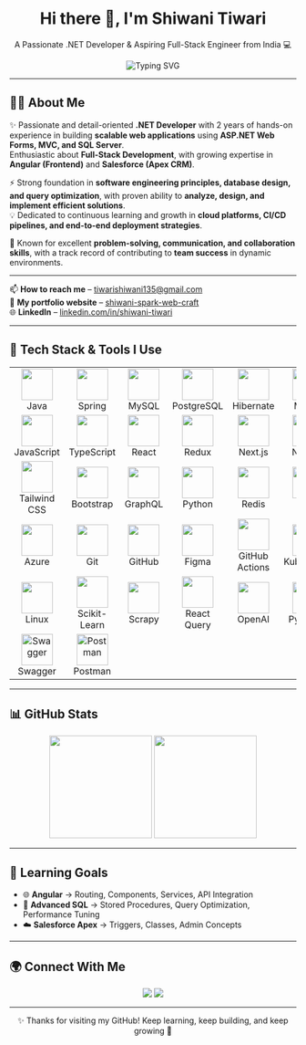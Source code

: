 <h1 align="center">Hi there 👋, I'm Shiwani Tiwari</h1>

<p align="center">
A Passionate .NET Developer & Aspiring Full-Stack Engineer from India 💻
</p>

<p align="center">
  <img src="https://readme-typing-svg.herokuapp.com?font=Fira+Code&size=22&pause=1000&color=F76D57&width=500&lines=Welcome+to+my+GitHub+Profile!;Building+Scalable+.NET+Applications;Exploring+Angular+%26+Salesforce+%F0%9F%94%A5;Passionate+About+Learning+%26+Innovation" alt="Typing SVG" />
</p>

---

## 💁‍♀️ About Me  
✨ Passionate and detail-oriented **.NET Developer** with 2 years of hands-on experience in building **scalable web applications** using **ASP.NET Web Forms, MVC, and SQL Server**.  
Enthusiastic about **Full-Stack Development**, with growing expertise in **Angular (Frontend)** and **Salesforce (Apex CRM)**.  

⚡ Strong foundation in **software engineering principles, database design, and query optimization**, with proven ability to **analyze, design, and implement efficient solutions**.  
💡 Dedicated to continuous learning and growth in **cloud platforms, CI/CD pipelines, and end-to-end deployment strategies**.  

🤝 Known for excellent **problem-solving, communication, and collaboration skills**, with a track record of contributing to **team success** in dynamic environments.  

---


📫 **How to reach me** – tiwarishiwani135@gmail.com  
📄 **My portfolio website** – [shiwani-spark-web-craft](https://preview--shiwani-spark-web-craft.lovable.app/)  
🌐 **LinkedIn** – [linkedin.com/in/shiwani-tiwari](https://linkedin.com/in/shiwani-tiwari) 

---

## 🚀 Tech Stack & Tools I Use  

<markdown-accessiblity-table data-catalyst=""><table align="center" tabindex="0">
  <tbody>
    <tr>
  <td align="center" width="90"><a target="_blank" rel="noopener noreferrer nofollow" href="https://camo.githubusercontent.com/9e02c0426b198d80f933ea32f92142c36ce703345e524caa6c7f38fa338aaf9f/68747470733a2f2f736b696c6c69636f6e732e6465762f69636f6e733f693d6a617661"><img src="https://camo.githubusercontent.com/9e02c0426b198d80f933ea32f92142c36ce703345e524caa6c7f38fa338aaf9f/68747470733a2f2f736b696c6c69636f6e732e6465762f69636f6e733f693d6a617661" width="55" height="55" data-canonical-src="https://skillicons.dev/icons?i=java" style="max-width: 100%; height: auto; max-height: 55px;"></a><br>Java</td>
      
  <td align="center" width="90"><a target="_blank" rel="noopener noreferrer nofollow" href="https://camo.githubusercontent.com/90b107006a1756453114e6782a2592c05b94452232f63a5ee3742f9417ade939/68747470733a2f2f736b696c6c69636f6e732e6465762f69636f6e733f693d737072696e67"><img src="https://camo.githubusercontent.com/90b107006a1756453114e6782a2592c05b94452232f63a5ee3742f9417ade939/68747470733a2f2f736b696c6c69636f6e732e6465762f69636f6e733f693d737072696e67" width="55" height="55" data-canonical-src="https://skillicons.dev/icons?i=spring" style="max-width: 100%; height: auto; max-height: 55px;"></a><br>Spring</td>
  <td align="center" width="90"><a target="_blank" rel="noopener noreferrer nofollow" href="https://camo.githubusercontent.com/8f3f7c6f760a14060b33e90190faa902bcc4871373ec7ef0451c183a54d6490a/68747470733a2f2f736b696c6c69636f6e732e6465762f69636f6e733f693d6d7973716c"><img src="https://camo.githubusercontent.com/8f3f7c6f760a14060b33e90190faa902bcc4871373ec7ef0451c183a54d6490a/68747470733a2f2f736b696c6c69636f6e732e6465762f69636f6e733f693d6d7973716c" width="55" height="55" data-canonical-src="https://skillicons.dev/icons?i=mysql" style="max-width: 100%; height: auto; max-height: 55px;"></a><br>MySQL</td>
  <td align="center" width="90"><a target="_blank" rel="noopener noreferrer nofollow" href="https://camo.githubusercontent.com/8ac99a8f9df10832e35eb2fb7fad603424fa19b103551cdebf76cbae20d9ef0c/68747470733a2f2f736b696c6c69636f6e732e6465762f69636f6e733f693d706f737467726573"><img src="https://camo.githubusercontent.com/8ac99a8f9df10832e35eb2fb7fad603424fa19b103551cdebf76cbae20d9ef0c/68747470733a2f2f736b696c6c69636f6e732e6465762f69636f6e733f693d706f737467726573" width="55" height="55" data-canonical-src="https://skillicons.dev/icons?i=postgres" style="max-width: 100%; height: auto; max-height: 55px;"></a><br>PostgreSQL</td>
  <td align="center" width="90"><a target="_blank" rel="noopener noreferrer nofollow" href="https://camo.githubusercontent.com/8d766fee437dde0e0de97cb40f9f6c4ad49334706eb8ab44c313562d44090b37/68747470733a2f2f736b696c6c69636f6e732e6465762f69636f6e733f693d68696265726e617465"><img src="https://camo.githubusercontent.com/8d766fee437dde0e0de97cb40f9f6c4ad49334706eb8ab44c313562d44090b37/68747470733a2f2f736b696c6c69636f6e732e6465762f69636f6e733f693d68696265726e617465" width="55" height="55" data-canonical-src="https://skillicons.dev/icons?i=hibernate" style="max-width: 100%; height: auto; max-height: 55px;"></a><br>Hibernate</td>
  <td align="center" width="90"><a target="_blank" rel="noopener noreferrer nofollow" href="https://camo.githubusercontent.com/1e77009999a068fc2a3313a41a0927ad77a577ae5e0d061f604aa5bc17c8bebe/68747470733a2f2f736b696c6c69636f6e732e6465762f69636f6e733f693d6d6176656e"><img src="https://camo.githubusercontent.com/1e77009999a068fc2a3313a41a0927ad77a577ae5e0d061f604aa5bc17c8bebe/68747470733a2f2f736b696c6c69636f6e732e6465762f69636f6e733f693d6d6176656e" width="55" height="55" data-canonical-src="https://skillicons.dev/icons?i=maven" style="max-width: 100%; height: auto; max-height: 55px;"></a><br>Maven</td>
  <td align="center" width="90"><a target="_blank" rel="noopener noreferrer nofollow" href="https://camo.githubusercontent.com/44a9c9012248e25ec60965ea92593fe94918b2f5d19b25946680b79eed6823c1/68747470733a2f2f736b696c6c69636f6e732e6465762f69636f6e733f693d677261646c65"><img src="https://camo.githubusercontent.com/44a9c9012248e25ec60965ea92593fe94918b2f5d19b25946680b79eed6823c1/68747470733a2f2f736b696c6c69636f6e732e6465762f69636f6e733f693d677261646c65" width="55" height="55" data-canonical-src="https://skillicons.dev/icons?i=gradle" style="max-width: 100%; height: auto; max-height: 55px;"></a><br>Gradle</td>
  <td align="center" width="90"><a target="_blank" rel="noopener noreferrer nofollow" href="https://camo.githubusercontent.com/a2322ca134c223fe4b49d637be98c3b8d9b907e8ef9c601c4bc8ce2a5824e269/68747470733a2f2f736b696c6c69636f6e732e6465762f69636f6e733f693d676974"><img src="https://camo.githubusercontent.com/a2322ca134c223fe4b49d637be98c3b8d9b907e8ef9c601c4bc8ce2a5824e269/68747470733a2f2f736b696c6c69636f6e732e6465762f69636f6e733f693d676974" width="55" height="55" data-canonical-src="https://skillicons.dev/icons?i=git" style="max-width: 100%; height: auto; max-height: 55px;"></a><br>Git</td>
  <td align="center" width="90"><a target="_blank" rel="noopener noreferrer nofollow" href="https://camo.githubusercontent.com/dbe4ba9617b5f2b9c3c12682ab9b2c687078af1cd25a2f545461157d8e1e7401/68747470733a2f2f736b696c6c69636f6e732e6465762f69636f6e733f693d676974687562"><img src="https://camo.githubusercontent.com/dbe4ba9617b5f2b9c3c12682ab9b2c687078af1cd25a2f545461157d8e1e7401/68747470733a2f2f736b696c6c69636f6e732e6465762f69636f6e733f693d676974687562" width="55" height="55" data-canonical-src="https://skillicons.dev/icons?i=github" style="max-width: 100%; height: auto; max-height: 55px;"></a><br>GitHub</td>    
  <td align="center" width="90"><a target="_blank" rel="noopener noreferrer nofollow" href="https://camo.githubusercontent.com/3083bb2a86bf87e14fd25feb6fa77f609c4ae32d0d50fe87610b4fd612a038cf/68747470733a2f2f736b696c6c69636f6e732e6465762f69636f6e733f693d7673636f6465"><img src="https://camo.githubusercontent.com/3083bb2a86bf87e14fd25feb6fa77f609c4ae32d0d50fe87610b4fd612a038cf/68747470733a2f2f736b696c6c69636f6e732e6465762f69636f6e733f693d7673636f6465" width="55" height="55" data-canonical-src="https://skillicons.dev/icons?i=vscode" style="max-width: 100%; height: auto; max-height: 55px;"></a><br>VS Code</td>
</tr>
  <tr>
    <td align="center" width="90"><a target="_blank" rel="noopener noreferrer nofollow" href="https://camo.githubusercontent.com/16edff857d92b7794d5f4241aa88b9db4463d06eb52b38624a5fe1cad1584e53/68747470733a2f2f736b696c6c69636f6e732e6465762f69636f6e733f693d6a73"><img src="https://camo.githubusercontent.com/16edff857d92b7794d5f4241aa88b9db4463d06eb52b38624a5fe1cad1584e53/68747470733a2f2f736b696c6c69636f6e732e6465762f69636f6e733f693d6a73" width="55" height="55" data-canonical-src="https://skillicons.dev/icons?i=js" style="max-width: 100%; height: auto; max-height: 55px;"></a><br>JavaScript</td>
    <td align="center" width="90"><a target="_blank" rel="noopener noreferrer nofollow" href="https://camo.githubusercontent.com/ea3a367c6ef785b5447cba5462d868ffed003c813a1c2e0d5aed924fc0a7fcda/68747470733a2f2f736b696c6c69636f6e732e6465762f69636f6e733f693d7473"><img src="https://camo.githubusercontent.com/ea3a367c6ef785b5447cba5462d868ffed003c813a1c2e0d5aed924fc0a7fcda/68747470733a2f2f736b696c6c69636f6e732e6465762f69636f6e733f693d7473" width="55" height="55" data-canonical-src="https://skillicons.dev/icons?i=ts" style="max-width: 100%; height: auto; max-height: 55px;"></a><br>TypeScript</td>
    <td align="center" width="90"><a target="_blank" rel="noopener noreferrer nofollow" href="https://camo.githubusercontent.com/cb1fa2738a401d7952e8c150707084c5336ba9d544a238fad8c8d4d942353d8a/68747470733a2f2f736b696c6c69636f6e732e6465762f69636f6e733f693d7265616374"><img src="https://camo.githubusercontent.com/cb1fa2738a401d7952e8c150707084c5336ba9d544a238fad8c8d4d942353d8a/68747470733a2f2f736b696c6c69636f6e732e6465762f69636f6e733f693d7265616374" width="55" height="55" data-canonical-src="https://skillicons.dev/icons?i=react" style="max-width: 100%; height: auto; max-height: 55px;"></a><br>React</td>    
    <td align="center" width="90"><a target="_blank" rel="noopener noreferrer nofollow" href="https://camo.githubusercontent.com/ad719aa729d71387ba649cc83303ee8512b0c4748692c1b7a3e34c1cf2b87efd/68747470733a2f2f736b696c6c69636f6e732e6465762f69636f6e733f693d7265647578"><img src="https://camo.githubusercontent.com/ad719aa729d71387ba649cc83303ee8512b0c4748692c1b7a3e34c1cf2b87efd/68747470733a2f2f736b696c6c69636f6e732e6465762f69636f6e733f693d7265647578" width="55" height="55" data-canonical-src="https://skillicons.dev/icons?i=redux" style="max-width: 100%; height: auto; max-height: 55px;"></a><br>Redux</td>
    <td align="center" width="90"><a target="_blank" rel="noopener noreferrer nofollow" href="https://camo.githubusercontent.com/369ce0f9d1b9e5e69b4b6df1752862ce1fc99699d6bb17d84cc2825c75d1e2d6/68747470733a2f2f736b696c6c69636f6e732e6465762f69636f6e733f693d6e6578746a73"><img src="https://camo.githubusercontent.com/369ce0f9d1b9e5e69b4b6df1752862ce1fc99699d6bb17d84cc2825c75d1e2d6/68747470733a2f2f736b696c6c69636f6e732e6465762f69636f6e733f693d6e6578746a73" width="55" height="55" data-canonical-src="https://skillicons.dev/icons?i=nextjs" style="max-width: 100%; height: auto; max-height: 55px;"></a><br>Next.js</td>
    <td align="center" width="90"><a target="_blank" rel="noopener noreferrer nofollow" href="https://camo.githubusercontent.com/c0ed7f7d36d6437790846bc99e238abd7cb2205dbec27c6e6be959abb04e2733/68747470733a2f2f736b696c6c69636f6e732e6465762f69636f6e733f693d6e6f64656a73"><img src="https://camo.githubusercontent.com/c0ed7f7d36d6437790846bc99e238abd7cb2205dbec27c6e6be959abb04e2733/68747470733a2f2f736b696c6c69636f6e732e6465762f69636f6e733f693d6e6f64656a73" width="55" height="55" data-canonical-src="https://skillicons.dev/icons?i=nodejs" style="max-width: 100%; height: auto; max-height: 55px;"></a><br>Node.js</td>
    <td align="center" width="90"><a target="_blank" rel="noopener noreferrer nofollow" href="https://camo.githubusercontent.com/eed59029fe16e0f33431721522fb0eede534a072db478245b89b6bc4ab1b10f3/68747470733a2f2f736b696c6c69636f6e732e6465762f69636f6e733f693d65787072657373"><img src="https://camo.githubusercontent.com/eed59029fe16e0f33431721522fb0eede534a072db478245b89b6bc4ab1b10f3/68747470733a2f2f736b696c6c69636f6e732e6465762f69636f6e733f693d65787072657373" width="55" height="55" data-canonical-src="https://skillicons.dev/icons?i=express" style="max-width: 100%; height: auto; max-height: 55px;"></a><br>Express.js</td>
    <td align="center" width="90"><a target="_blank" rel="noopener noreferrer nofollow" href="https://camo.githubusercontent.com/8c779088a37e29fdc8fca5576357aa67c86f30041734226d17f70e150eececdf/68747470733a2f2f736b696c6c69636f6e732e6465762f69636f6e733f693d6d6f6e676f6462"><img src="https://camo.githubusercontent.com/8c779088a37e29fdc8fca5576357aa67c86f30041734226d17f70e150eececdf/68747470733a2f2f736b696c6c69636f6e732e6465762f69636f6e733f693d6d6f6e676f6462" width="55" height="55" data-canonical-src="https://skillicons.dev/icons?i=mongodb" style="max-width: 100%; height: auto; max-height: 55px;"></a><br>MongoDB</td>
    <td align="center" width="90"><a target="_blank" rel="noopener noreferrer nofollow" href="https://camo.githubusercontent.com/49179b69f7956cc4b5e5e7987d011103b7e3ffc20c55ca4a43c8ff214c3b6796/68747470733a2f2f736b696c6c69636f6e732e6465762f69636f6e733f693d68746d6c"><img src="https://camo.githubusercontent.com/49179b69f7956cc4b5e5e7987d011103b7e3ffc20c55ca4a43c8ff214c3b6796/68747470733a2f2f736b696c6c69636f6e732e6465762f69636f6e733f693d68746d6c" width="55" height="55" data-canonical-src="https://skillicons.dev/icons?i=html" style="max-width: 100%; height: auto; max-height: 55px;"></a><br>HTML</td>
    <td align="center" width="90"><a target="_blank" rel="noopener noreferrer nofollow" href="https://camo.githubusercontent.com/a266b2536a9f4e1b8dc325ca89d9ce8e7f323c1e140f8b830a42f474a56e3b4c/68747470733a2f2f736b696c6c69636f6e732e6465762f69636f6e733f693d637373"><img src="https://camo.githubusercontent.com/a266b2536a9f4e1b8dc325ca89d9ce8e7f323c1e140f8b830a42f474a56e3b4c/68747470733a2f2f736b696c6c69636f6e732e6465762f69636f6e733f693d637373" width="55" height="55" data-canonical-src="https://skillicons.dev/icons?i=css" style="max-width: 100%; height: auto; max-height: 55px;"></a><br>CSS</td>
  </tr>
  <tr>
    <td align="center" width="90"><a target="_blank" rel="noopener noreferrer nofollow" href="https://camo.githubusercontent.com/f383e4b2c5e8c2ca73221c29ef270d55d82eb3beeb79bd6b409dcb6ab64a4b7c/68747470733a2f2f736b696c6c69636f6e732e6465762f69636f6e733f693d7461696c77696e64"><img src="https://camo.githubusercontent.com/f383e4b2c5e8c2ca73221c29ef270d55d82eb3beeb79bd6b409dcb6ab64a4b7c/68747470733a2f2f736b696c6c69636f6e732e6465762f69636f6e733f693d7461696c77696e64" width="55" height="55" data-canonical-src="https://skillicons.dev/icons?i=tailwind" style="max-width: 100%; height: auto; max-height: 55px;"></a><br>Tailwind CSS</td>
    <td align="center" width="90"><a target="_blank" rel="noopener noreferrer nofollow" href="https://camo.githubusercontent.com/6b1bf7b8b619209db3380bb7d254b3aa8eacd86d708ee47c4efd90c3e770c190/68747470733a2f2f736b696c6c69636f6e732e6465762f69636f6e733f693d626f6f747374726170"><img src="https://camo.githubusercontent.com/6b1bf7b8b619209db3380bb7d254b3aa8eacd86d708ee47c4efd90c3e770c190/68747470733a2f2f736b696c6c69636f6e732e6465762f69636f6e733f693d626f6f747374726170" width="55" height="55" data-canonical-src="https://skillicons.dev/icons?i=bootstrap" style="max-width: 100%; height: auto; max-height: 55px;"></a><br>Bootstrap</td>    
  <td align="center" width="90"><a target="_blank" rel="noopener noreferrer nofollow" href="https://camo.githubusercontent.com/f67a6972bfb9136e1f504dd395c3ce27ed9b465744b20f68d0c6df33f800625e/68747470733a2f2f736b696c6c69636f6e732e6465762f69636f6e733f693d6772617068716c"><img src="https://camo.githubusercontent.com/f67a6972bfb9136e1f504dd395c3ce27ed9b465744b20f68d0c6df33f800625e/68747470733a2f2f736b696c6c69636f6e732e6465762f69636f6e733f693d6772617068716c" width="55" height="55" data-canonical-src="https://skillicons.dev/icons?i=graphql" style="max-width: 100%; height: auto; max-height: 55px;"></a><br>GraphQL</td>
    <td align="center" width="90"><a target="_blank" rel="noopener noreferrer nofollow" href="https://camo.githubusercontent.com/dda56cb9e7473c3afc789b099b5bbe77a3a8d12e3caed4c7162b610d7c7507c8/68747470733a2f2f736b696c6c69636f6e732e6465762f69636f6e733f693d707974686f6e"><img src="https://camo.githubusercontent.com/dda56cb9e7473c3afc789b099b5bbe77a3a8d12e3caed4c7162b610d7c7507c8/68747470733a2f2f736b696c6c69636f6e732e6465762f69636f6e733f693d707974686f6e" width="55" height="55" data-canonical-src="https://skillicons.dev/icons?i=python" style="max-width: 100%; height: auto; max-height: 55px;"></a><br>Python</td>
    <td align="center" width="90"><a target="_blank" rel="noopener noreferrer nofollow" href="https://camo.githubusercontent.com/58a9590bb4d8b54ee545acc6f65a54b827b6655300ad8e76b6c815752404973e/68747470733a2f2f736b696c6c69636f6e732e6465762f69636f6e733f693d7265646973"><img src="https://camo.githubusercontent.com/58a9590bb4d8b54ee545acc6f65a54b827b6655300ad8e76b6c815752404973e/68747470733a2f2f736b696c6c69636f6e732e6465762f69636f6e733f693d7265646973" width="55" height="55" data-canonical-src="https://skillicons.dev/icons?i=redis" style="max-width: 100%; height: auto; max-height: 55px;"></a><br>Redis</td>
    <td align="center" width="90"><a target="_blank" rel="noopener noreferrer nofollow" href="https://camo.githubusercontent.com/33a88742a4c2007e41b467f181b79c7f68650b056f27ac9d38176995f68ad586/68747470733a2f2f736b696c6c69636f6e732e6465762f69636f6e733f693d637070"><img src="https://camo.githubusercontent.com/33a88742a4c2007e41b467f181b79c7f68650b056f27ac9d38176995f68ad586/68747470733a2f2f736b696c6c69636f6e732e6465762f69636f6e733f693d637070" width="55" height="55" data-canonical-src="https://skillicons.dev/icons?i=cpp" style="max-width: 100%; height: auto; max-height: 55px;"></a><br>C++</td>
    <td align="center" width="90"><a target="_blank" rel="noopener noreferrer nofollow" href="https://camo.githubusercontent.com/9e02c0426b198d80f933ea32f92142c36ce703345e524caa6c7f38fa338aaf9f/68747470733a2f2f736b696c6c69636f6e732e6465762f69636f6e733f693d6a617661"><img src="https://camo.githubusercontent.com/9e02c0426b198d80f933ea32f92142c36ce703345e524caa6c7f38fa338aaf9f/68747470733a2f2f736b696c6c69636f6e732e6465762f69636f6e733f693d6a617661" width="55" height="55" data-canonical-src="https://skillicons.dev/icons?i=java" style="max-width: 100%; height: auto; max-height: 55px;"></a><br>Java</td>
    <td align="center" width="90"><a target="_blank" rel="noopener noreferrer nofollow" href="https://camo.githubusercontent.com/53b27cbad05c013d17c92bd9a820d0e7d9f5199f88ffc827dae965b4ac0657ca/68747470733a2f2f736b696c6c69636f6e732e6465762f69636f6e733f693d63"><img src="https://camo.githubusercontent.com/53b27cbad05c013d17c92bd9a820d0e7d9f5199f88ffc827dae965b4ac0657ca/68747470733a2f2f736b696c6c69636f6e732e6465762f69636f6e733f693d63" width="55" height="55" data-canonical-src="https://skillicons.dev/icons?i=c" style="max-width: 100%; height: auto; max-height: 55px;"></a><br>C</td>
    <td align="center" width="90"><a target="_blank" rel="noopener noreferrer nofollow" href="https://camo.githubusercontent.com/ffa7b120ef5eca755e9a119e96882fe9743634dec1970a0c8076907390c9c989/68747470733a2f2f736b696c6c69636f6e732e6465762f69636f6e733f693d6373"><img src="https://camo.githubusercontent.com/ffa7b120ef5eca755e9a119e96882fe9743634dec1970a0c8076907390c9c989/68747470733a2f2f736b696c6c69636f6e732e6465762f69636f6e733f693d6373" width="55" height="55" data-canonical-src="https://skillicons.dev/icons?i=cs" style="max-width: 100%; height: auto; max-height: 55px;"></a><br>C#</td>
    <td align="center" width="90"><a target="_blank" rel="noopener noreferrer nofollow" href="https://camo.githubusercontent.com/3ebcfced2ff64f782087eb5b242c44db6acbd5989c635d12664a7300c5676dfd/68747470733a2f2f736b696c6c69636f6e732e6465762f69636f6e733f693d646f746e6574"><img src="https://camo.githubusercontent.com/3ebcfced2ff64f782087eb5b242c44db6acbd5989c635d12664a7300c5676dfd/68747470733a2f2f736b696c6c69636f6e732e6465762f69636f6e733f693d646f746e6574" width="55" height="55" data-canonical-src="https://skillicons.dev/icons?i=dotnet" style="max-width: 100%; height: auto; max-height: 55px;"></a><br>.NET</td>
  </tr>
  <tr>
    <td align="center" width="90"><a target="_blank" rel="noopener noreferrer nofollow" href="https://camo.githubusercontent.com/2613dd25bb02c2a8edb07ab78b480f72c5bcb089937885858c1fe943274b8c77/68747470733a2f2f736b696c6c69636f6e732e6465762f69636f6e733f693d617a757265"><img src="https://camo.githubusercontent.com/2613dd25bb02c2a8edb07ab78b480f72c5bcb089937885858c1fe943274b8c77/68747470733a2f2f736b696c6c69636f6e732e6465762f69636f6e733f693d617a757265" width="55" height="55" data-canonical-src="https://skillicons.dev/icons?i=azure" style="max-width: 100%; height: auto; max-height: 55px;"></a><br>Azure</td>
    <td align="center" width="90"><a target="_blank" rel="noopener noreferrer nofollow" href="https://camo.githubusercontent.com/a2322ca134c223fe4b49d637be98c3b8d9b907e8ef9c601c4bc8ce2a5824e269/68747470733a2f2f736b696c6c69636f6e732e6465762f69636f6e733f693d676974"><img src="https://camo.githubusercontent.com/a2322ca134c223fe4b49d637be98c3b8d9b907e8ef9c601c4bc8ce2a5824e269/68747470733a2f2f736b696c6c69636f6e732e6465762f69636f6e733f693d676974" width="55" height="55" data-canonical-src="https://skillicons.dev/icons?i=git" style="max-width: 100%; height: auto; max-height: 55px;"></a><br>Git</td>
    <td align="center" width="90"><a target="_blank" rel="noopener noreferrer nofollow" href="https://camo.githubusercontent.com/dbe4ba9617b5f2b9c3c12682ab9b2c687078af1cd25a2f545461157d8e1e7401/68747470733a2f2f736b696c6c69636f6e732e6465762f69636f6e733f693d676974687562"><img src="https://camo.githubusercontent.com/dbe4ba9617b5f2b9c3c12682ab9b2c687078af1cd25a2f545461157d8e1e7401/68747470733a2f2f736b696c6c69636f6e732e6465762f69636f6e733f693d676974687562" width="55" height="55" data-canonical-src="https://skillicons.dev/icons?i=github" style="max-width: 100%; height: auto; max-height: 55px;"></a><br>GitHub</td>
    <td align="center" width="90"><a target="_blank" rel="noopener noreferrer nofollow" href="https://camo.githubusercontent.com/e5a9db5c6c95d9986b877048e7455b6456aa616a2e44d974ef9e72f758826146/68747470733a2f2f736b696c6c69636f6e732e6465762f69636f6e733f693d6669676d61"><img src="https://camo.githubusercontent.com/e5a9db5c6c95d9986b877048e7455b6456aa616a2e44d974ef9e72f758826146/68747470733a2f2f736b696c6c69636f6e732e6465762f69636f6e733f693d6669676d61" width="55" height="55" data-canonical-src="https://skillicons.dev/icons?i=figma" style="max-width: 100%; height: auto; max-height: 55px;"></a><br>Figma</td>
    <td align="center" width="90"><a target="_blank" rel="noopener noreferrer nofollow" href="https://camo.githubusercontent.com/c9459698c6a9528041f62ac0d10afcd85e25e3e018e8dca0e377025e1955b05f/68747470733a2f2f736b696c6c69636f6e732e6465762f69636f6e733f693d676974687562616374696f6e73"><img src="https://camo.githubusercontent.com/c9459698c6a9528041f62ac0d10afcd85e25e3e018e8dca0e377025e1955b05f/68747470733a2f2f736b696c6c69636f6e732e6465762f69636f6e733f693d676974687562616374696f6e73" width="55" height="55" data-canonical-src="https://skillicons.dev/icons?i=githubactions" style="max-width: 100%; height: auto; max-height: 55px;"></a><br>GitHub Actions</td>
    <td align="center" width="90"><a target="_blank" rel="noopener noreferrer nofollow" href="https://camo.githubusercontent.com/56a21868e6d09298324927c190fe9f381d00613650a4c9a07cefe970ccfb174c/68747470733a2f2f736b696c6c69636f6e732e6465762f69636f6e733f693d6b756265726e65746573"><img src="https://camo.githubusercontent.com/56a21868e6d09298324927c190fe9f381d00613650a4c9a07cefe970ccfb174c/68747470733a2f2f736b696c6c69636f6e732e6465762f69636f6e733f693d6b756265726e65746573" width="55" height="55" data-canonical-src="https://skillicons.dev/icons?i=kubernetes" style="max-width: 100%; height: auto; max-height: 55px;"></a><br>Kubernetes</td>    
  <td align="center" width="90"><a target="_blank" rel="noopener noreferrer nofollow" href="https://camo.githubusercontent.com/2d869f303f8110e509cfffdb4bab8cb8cd17667d1e624610cf1e16fe00422792/68747470733a2f2f736b696c6c69636f6e732e6465762f69636f6e733f693d617773"><img src="https://camo.githubusercontent.com/2d869f303f8110e509cfffdb4bab8cb8cd17667d1e624610cf1e16fe00422792/68747470733a2f2f736b696c6c69636f6e732e6465762f69636f6e733f693d617773" width="55" height="55" data-canonical-src="https://skillicons.dev/icons?i=aws" style="max-width: 100%; height: auto; max-height: 55px;"></a><br>AWS</td>
  <td align="center" width="90"><a target="_blank" rel="noopener noreferrer nofollow" href="https://camo.githubusercontent.com/96cc4a41c567b4afac90f4e4421835cf70c6cfb0c0d205ed8890bb90d11e9a5b/68747470733a2f2f736b696c6c69636f6e732e6465762f69636f6e733f693d676370"><img src="https://camo.githubusercontent.com/96cc4a41c567b4afac90f4e4421835cf70c6cfb0c0d205ed8890bb90d11e9a5b/68747470733a2f2f736b696c6c69636f6e732e6465762f69636f6e733f693d676370" width="55" height="55" data-canonical-src="https://skillicons.dev/icons?i=gcp" style="max-width: 100%; height: auto; max-height: 55px;"></a><br>GCP</td>
  <td align="center" width="90"><a target="_blank" rel="noopener noreferrer nofollow" href="https://camo.githubusercontent.com/869b011ef3778c6dce9288ee988f59caec696153e3afb7219d858c05d317e368/68747470733a2f2f736b696c6c69636f6e732e6465762f69636f6e733f693d646f636b6572"><img src="https://camo.githubusercontent.com/869b011ef3778c6dce9288ee988f59caec696153e3afb7219d858c05d317e368/68747470733a2f2f736b696c6c69636f6e732e6465762f69636f6e733f693d646f636b6572" width="55" height="55" data-canonical-src="https://skillicons.dev/icons?i=docker" style="max-width: 100%; height: auto; max-height: 55px;"></a><br>Docker</td>
  <td align="center" width="90"><a target="_blank" rel="noopener noreferrer nofollow" href="https://camo.githubusercontent.com/b837435d86eb998e32980f09526c4aadc006884f2144dac4d3ee8a1fe375156e/68747470733a2f2f736b696c6c69636f6e732e6465762f69636f6e733f693d6a656e6b696e73"><img src="https://camo.githubusercontent.com/b837435d86eb998e32980f09526c4aadc006884f2144dac4d3ee8a1fe375156e/68747470733a2f2f736b696c6c69636f6e732e6465762f69636f6e733f693d6a656e6b696e73" width="55" height="55" data-canonical-src="https://skillicons.dev/icons?i=jenkins" style="max-width: 100%; height: auto; max-height: 55px;"></a><br>Jenkins</td>
  </tr>
   <tr>
    <td align="center" width="90"><a target="_blank" rel="noopener noreferrer nofollow" href="https://camo.githubusercontent.com/9de3a0e52bb32397d435c3cd0396f81235fba55ec7bccf5b8202aa1b551e89bf/68747470733a2f2f736b696c6c69636f6e732e6465762f69636f6e733f693d6c696e7578"><img src="https://camo.githubusercontent.com/9de3a0e52bb32397d435c3cd0396f81235fba55ec7bccf5b8202aa1b551e89bf/68747470733a2f2f736b696c6c69636f6e732e6465762f69636f6e733f693d6c696e7578" width="55" height="55" data-canonical-src="https://skillicons.dev/icons?i=linux" style="max-width: 100%; height: auto; max-height: 55px;"></a><br>Linux</td>
    <td align="center" width="90"><a target="_blank" rel="noopener noreferrer nofollow" href="https://camo.githubusercontent.com/d1e951c017e897afee9129327cecd0d2441ec475a75551b0b15e0ca98a9ade77/68747470733a2f2f696d672e736869656c64732e696f2f62616467652f7363696b69742d6c6561726e2d6f72616e6765"><img src="https://camo.githubusercontent.com/d1e951c017e897afee9129327cecd0d2441ec475a75551b0b15e0ca98a9ade77/68747470733a2f2f696d672e736869656c64732e696f2f62616467652f7363696b69742d6c6561726e2d6f72616e6765" width="55" height="55" data-canonical-src="https://img.shields.io/badge/scikit-learn-orange" style="max-width: 100%; height: auto; max-height: 55px;"></a><br>Scikit-Learn</td>
    <td align="center" width="90"><a target="_blank" rel="noopener noreferrer nofollow" href="https://camo.githubusercontent.com/2e818473e41545295aee2acb197491a2098a855c962d371c8851833194e3b86a/68747470733a2f2f696d672e736869656c64732e696f2f62616467652f7363726170792d677265656e"><img src="https://camo.githubusercontent.com/2e818473e41545295aee2acb197491a2098a855c962d371c8851833194e3b86a/68747470733a2f2f696d672e736869656c64732e696f2f62616467652f7363726170792d677265656e" width="55" height="55" data-canonical-src="https://img.shields.io/badge/scrapy-green" style="max-width: 100%; height: auto; max-height: 55px;"></a><br>Scrapy</td>
    <td align="center" width="90"><a target="_blank" rel="noopener noreferrer nofollow" href="https://camo.githubusercontent.com/96d3f6c5fa72661bc786635a6948c7f75bfd090e728dfe7ec8fad69be89fb512/68747470733a2f2f696d672e736869656c64732e696f2f62616467652f726561637471756572792d70696e6b"><img src="https://camo.githubusercontent.com/96d3f6c5fa72661bc786635a6948c7f75bfd090e728dfe7ec8fad69be89fb512/68747470733a2f2f696d672e736869656c64732e696f2f62616467652f726561637471756572792d70696e6b" width="55" height="55" data-canonical-src="https://img.shields.io/badge/reactquery-pink" style="max-width: 100%; height: auto; max-height: 55px;"></a><br>React Query</td>
    <td align="center" width="90"><a target="_blank" rel="noopener noreferrer nofollow" href="https://camo.githubusercontent.com/e99950c6abbf72dc425964be656178a90f9c1b10afdade6ab7d265b2459844e6/68747470733a2f2f696d672e736869656c64732e696f2f62616467652f6f70656e61692d626c7565"><img src="https://camo.githubusercontent.com/e99950c6abbf72dc425964be656178a90f9c1b10afdade6ab7d265b2459844e6/68747470733a2f2f696d672e736869656c64732e696f2f62616467652f6f70656e61692d626c7565" width="55" height="55" data-canonical-src="https://img.shields.io/badge/openai-blue" style="max-width: 100%; height: auto; max-height: 55px;"></a><br>OpenAI</td>
    <td align="center" width="90"><a target="_blank" rel="noopener noreferrer nofollow" href="https://camo.githubusercontent.com/cb5c7d85b25b0f686d67b3831ac572c6a8755aa9d4e08940f76055174d37de61/68747470733a2f2f696d672e736869656c64732e696f2f62616467652f7079636861726d2d6461726b677265656e"><img src="https://camo.githubusercontent.com/cb5c7d85b25b0f686d67b3831ac572c6a8755aa9d4e08940f76055174d37de61/68747470733a2f2f696d672e736869656c64732e696f2f62616467652f7079636861726d2d6461726b677265656e" width="55" height="55" data-canonical-src="https://img.shields.io/badge/pycharm-darkgreen" style="max-width: 100%; height: auto; max-height: 55px;"></a><br>PyCharm</td>
    <td align="center" width="90"><a target="_blank" rel="noopener noreferrer nofollow" href="https://camo.githubusercontent.com/b09b59816a689143e78963ad61ec4f0de1c019bdbda74dbbdeb36635c52a4d0a/68747470733a2f2f696d672e736869656c64732e696f2f62616467652f696e74656c6c696a494445412d707572706c65"><img src="https://camo.githubusercontent.com/b09b59816a689143e78963ad61ec4f0de1c019bdbda74dbbdeb36635c52a4d0a/68747470733a2f2f696d672e736869656c64732e696f2f62616467652f696e74656c6c696a494445412d707572706c65" width="55" height="55" data-canonical-src="https://img.shields.io/badge/intellijIDEA-purple" style="max-width: 100%; height: auto; max-height: 55px;"></a><br>IntelliJ IDEA</td>
    <td align="center" width="90"><a target="_blank" rel="noopener noreferrer nofollow" href="https://camo.githubusercontent.com/43e532303a0daf841aaebec619fba6c88fc8065557e8acba186b51897acd2fcc/68747470733a2f2f696d672e736869656c64732e696f2f62616467652f6769746c6162616374696f6e732d6f72616e6765"><img src="https://camo.githubusercontent.com/43e532303a0daf841aaebec619fba6c88fc8065557e8acba186b51897acd2fcc/68747470733a2f2f696d672e736869656c64732e696f2f62616467652f6769746c6162616374696f6e732d6f72616e6765" width="55" height="55" data-canonical-src="https://img.shields.io/badge/gitlabactions-orange" style="max-width: 100%; height: auto; max-height: 55px;"></a><br>GitLab Actions</td>
    <td align="center" width="90"><a target="_blank" rel="noopener noreferrer nofollow" href="https://camo.githubusercontent.com/055e04192c3c2ae4bf89824601c5a5edef85bedb15aa2f2925a1c21b6f5ca737/68747470733a2f2f696d672e736869656c64732e696f2f62616467652f676974687562636f70696c6f742d626c7565"><img src="https://camo.githubusercontent.com/055e04192c3c2ae4bf89824601c5a5edef85bedb15aa2f2925a1c21b6f5ca737/68747470733a2f2f696d672e736869656c64732e696f2f62616467652f676974687562636f70696c6f742d626c7565" width="55" height="55" data-canonical-src="https://img.shields.io/badge/githubcopilot-blue" style="max-width: 100%; height: auto; max-height: 55px;"></a><br>GitHub Copilot</td>
    <td align="center" width="90"><a target="_blank" rel="noopener noreferrer nofollow" href="https://camo.githubusercontent.com/55202bf77ee3a38f0cc2e6655305b7082abfbc426bec841f1e8ebcca2181146d/68747470733a2f2f696d672e736869656c64732e696f2f62616467652f73656c656e69756d2d6461726b626c7565"><img src="https://camo.githubusercontent.com/55202bf77ee3a38f0cc2e6655305b7082abfbc426bec841f1e8ebcca2181146d/68747470733a2f2f696d672e736869656c64732e696f2f62616467652f73656c656e69756d2d6461726b626c7565" width="55" height="55" data-canonical-src="https://img.shields.io/badge/selenium-darkblue" style="max-width: 100%; height: auto; max-height: 55px;"></a><br>Selenium</td>
</tr>
<tr>
  <td align="center" width="90">
  <a target="_blank" rel="noopener noreferrer nofollow" href="https://swagger.io/">
    <img src="https://static1.smartbear.co/swagger/media/assets/images/swagger_logo.svg" width="55" height="55" alt="Swagger"/>
  </a>
  <br>Swagger
</td>
<td align="center" width="90">
  <a target="_blank" rel="noopener noreferrer nofollow" href="https://www.postman.com/">
    <img src="https://www.vectorlogo.zone/logos/getpostman/getpostman-icon.svg" width="55" height="55" alt="Postman"/>
  </a>
  <br>Postman
</td>

</tr>
</tbody></table></markdown-accessiblity-table>

---

## 📊 GitHub Stats  

<p align="center">
  <img src="https://github-readme-stats.vercel.app/api?username=tiwarishiwani1012&show_icons=true&theme=radical" height="180">
  <img src="https://github-readme-streak-stats.herokuapp.com/?user=tiwarishiwani1012&theme=radical" height="180"/>
</p>

---

## 🎯 Learning Goals  

- 🌐 **Angular** → Routing, Components, Services, API Integration  
- 🧠 **Advanced SQL** → Stored Procedures, Query Optimization, Performance Tuning  
- ☁️ **Salesforce Apex** → Triggers, Classes, Admin Concepts  

---

## 🌍 Connect With Me  

<p align="center">
  <a href="mailto:tiwarishiwani1012@gmail.com"><img src="https://img.shields.io/badge/Gmail-D14836?style=flat&logo=gmail&logoColor=white"/></a>
  <a href="https://www.linkedin.com/in/tiwarishiwani1012/" target="_blank"><img src="https://img.shields.io/badge/LinkedIn-0077B5?style=flat&logo=linkedin&logoColor=white"/></a>
</p>

---

<p align="center">✨ Thanks for visiting my GitHub! Keep learning, keep building, and keep growing 🚀</p>
